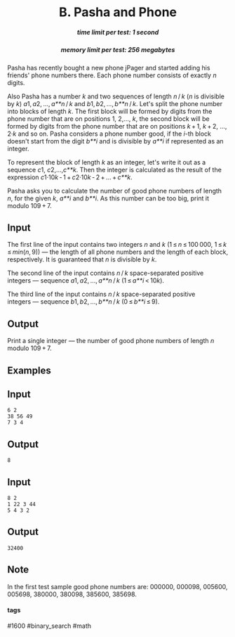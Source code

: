 <h1 style='text-align: center;'> B. Pasha and Phone</h1>

<h5 style='text-align: center;'>time limit per test: 1 second</h5>
<h5 style='text-align: center;'>memory limit per test: 256 megabytes</h5>

Pasha has recently bought a new phone jPager and started adding his friends' phone numbers there. Each phone number consists of exactly *n* digits.

Also Pasha has a number *k* and two sequences of length *n* / *k* (*n* is divisible by *k*) *a*1, *a*2, ..., *a**n* / *k* and *b*1, *b*2, ..., *b**n* / *k*. Let's split the phone number into blocks of length *k*. The first block will be formed by digits from the phone number that are on positions 1, 2,..., *k*, the second block will be formed by digits from the phone number that are on positions *k* + 1, *k* + 2, ..., 2·*k* and so on. Pasha considers a phone number good, if the *i*-th block doesn't start from the digit *b**i* and is divisible by *a**i* if represented as an integer. 

To represent the block of length *k* as an integer, let's write it out as a sequence *c*1, *c*2,...,*c**k*. Then the integer is calculated as the result of the expression *c*1·10*k* - 1 + *c*2·10*k* - 2 + ... + *c**k*.

Pasha asks you to calculate the number of good phone numbers of length *n*, for the given *k*, *a**i* and *b**i*. As this number can be too big, print it modulo 109 + 7. 

## Input

The first line of the input contains two integers *n* and *k* (1 ≤ *n* ≤ 100 000, 1 ≤ *k* ≤ *min*(*n*, 9)) — the length of all phone numbers and the length of each block, respectively. It is guaranteed that *n* is divisible by *k*.

The second line of the input contains *n* / *k* space-separated positive integers — sequence *a*1, *a*2, ..., *a**n* / *k* (1 ≤ *a**i* < 10*k*).

The third line of the input contains *n* / *k* space-separated positive integers — sequence *b*1, *b*2, ..., *b**n* / *k* (0 ≤ *b**i* ≤ 9). 

## Output

Print a single integer — the number of good phone numbers of length *n* modulo 109 + 7.

## Examples

## Input


```
6 2  
38 56 49  
7 3 4  

```
## Output


```
8  

```
## Input


```
8 2  
1 22 3 44  
5 4 3 2  

```
## Output


```
32400  

```
## Note

In the first test sample good phone numbers are: 000000, 000098, 005600, 005698, 380000, 380098, 385600, 385698.



#### tags 

#1600 #binary_search #math 